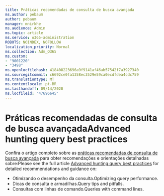 ```yaml
---
title: Práticas recomendadas de consulta de busca avançada
ms.author: pebaum
author: pebaum
manager: mnirkhe
ms.audience: Admin
ms.topic: article
ms.service: o365-administration
ROBOTS: NOINDEX, NOFOLLOW
localization_priority: Normal
ms.collection: Adm_O365
ms.custom:
- "9001220"
- "3498"
ms.openlocfilehash: 418408223696a9f9141af46ab57542f7a3927340
ms.sourcegitcommit: c6692ce0fa1358ec3529e59ca0ecdfdea4cdc759
ms.translationtype: MT
ms.contentlocale: pt-BR
ms.lasthandoff: 09/14/2020
ms.locfileid: "47696645"
---
```

# <a name="advanced-hunting-query-best-practices"></a><span data-ttu-id="a8702-102">Práticas recomendadas de consulta de busca avançada</span><span class="sxs-lookup"><span data-stu-id="a8702-102">Advanced hunting query best practices</span></span>

<span data-ttu-id="a8702-103">Confira o artigo completo sobre as [práticas recomendadas de consulta de busca avançada](https://docs.microsoft.com/windows/security/threat-protection/microsoft-defender-atp/advanced-hunting-best-practices#optimize-query-performance) para obter recomendações e orientações detalhadas sobre:</span><span class="sxs-lookup"><span data-stu-id="a8702-103">Please see the full article [Advanced hunting query best practices](https://docs.microsoft.com/windows/security/threat-protection/microsoft-defender-atp/advanced-hunting-best-practices#optimize-query-performance) for detailed recommendations and guidance on:</span></span>
- <span data-ttu-id="a8702-104">Otimizando o desempenho da consulta.</span><span class="sxs-lookup"><span data-stu-id="a8702-104">Optimizing query performance.</span></span>
- <span data-ttu-id="a8702-105">Dicas de consulta e armadilhas.</span><span class="sxs-lookup"><span data-stu-id="a8702-105">Query tips and pitfalls.</span></span>
- <span data-ttu-id="a8702-106">Consultas com linhas de comando.</span><span class="sxs-lookup"><span data-stu-id="a8702-106">Queries with command lines.</span></span>


